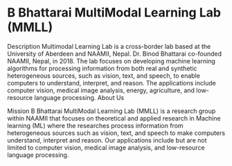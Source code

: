 # B Bhattarai MultiModal Learning Lab (MMLL)

Description
Multimodal Learning Lab is a cross-border lab based at the University of Aberdeen and NAAMII, Nepal. Dr. Binod Bhattarai co-founded NAAMII, Nepal, in 2018. The lab focuses on developing machine learning algorithms for processing information from both real and synthetic heterogeneous sources, such as vision, text, and speech, to enable computers to understand, interpret, and reason. The applications include computer vision, medical image analysis, energy, agriculture, and low-resource language processing.
About Us

Mission
B Bhattarai MultiModal Learning Lab (MMLL) is a research group within NAAMII that focuses on theoretical and applied research in Machine learning (ML) where the researches process information from heterogeneous sources such as vision, text, and speech to make computers understand, interpret and reason. Our applications include but are not limited to computer vision, medical image analysis, and low-resource language processing.